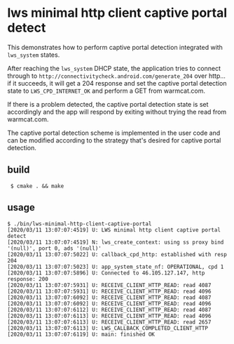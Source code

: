 # lws minimal http client captive portal detect

This demonstrates how to perform captive portal detection integrated
with `lws_system` states.

After reaching the `lws_system` DHCP state, the application tries to
connect through to `http://connectivitycheck.android.com/generate_204`
over http... if it succeeds, it will get a 204 response and set the
captive portal detection state to `LWS_CPD_INTERNET_OK` and perform
a GET from warmcat.com.

If there is a problem detected, the captive portal detection state is
set accordingly and the app will respond by exiting without trying the
read from warmcat.com.

The captive portal detection scheme is implemented in the user code
and can be modified according to the strategy that's desired for
captive portal detection.

## build

```
 $ cmake . && make
```

## usage

```
$ ./bin/lws-minimal-http-client-captive-portal
[2020/03/11 13:07:07:4519] U: LWS minimal http client captive portal detect
[2020/03/11 13:07:07:4519] N: lws_create_context: using ss proxy bind '(null)', port 0, ads '(null)'
[2020/03/11 13:07:07:5022] U: callback_cpd_http: established with resp 204
[2020/03/11 13:07:07:5023] U: app_system_state_nf: OPERATIONAL, cpd 1
[2020/03/11 13:07:07:5896] U: Connected to 46.105.127.147, http response: 200
[2020/03/11 13:07:07:5931] U: RECEIVE_CLIENT_HTTP_READ: read 4087
[2020/03/11 13:07:07:5931] U: RECEIVE_CLIENT_HTTP_READ: read 4096
[2020/03/11 13:07:07:6092] U: RECEIVE_CLIENT_HTTP_READ: read 4087
[2020/03/11 13:07:07:6092] U: RECEIVE_CLIENT_HTTP_READ: read 4096
[2020/03/11 13:07:07:6112] U: RECEIVE_CLIENT_HTTP_READ: read 4087
[2020/03/11 13:07:07:6113] U: RECEIVE_CLIENT_HTTP_READ: read 4096
[2020/03/11 13:07:07:6113] U: RECEIVE_CLIENT_HTTP_READ: read 2657
[2020/03/11 13:07:07:6113] U: LWS_CALLBACK_COMPLETED_CLIENT_HTTP
[2020/03/11 13:07:07:6119] U: main: finished OK
```

